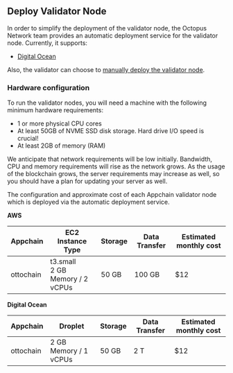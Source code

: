 ## Deploy Validator Node 

In order to simplify the deployment of the validator node, the Octopus Network team provides an automatic deployment service for the validator node. Currently, it supports:

* [Digital Ocean](./validator-deploy-do.md)

Also, the validator can choose to [manually deploy the validator node](./validator-deploy-manually.md).

### Hardware configuration

To run the validator nodes, you will need a machine with the following minimum hardware requirements:

* 1 or more physical CPU cores
* At least 50GB of NVME SSD disk storage. Hard drive I/O speed is crucial!
* At least 2GB of memory (RAM)

We anticipate that network requirements will be low initially. Bandwidth, CPU and memory requirements will rise as the network grows. As the usage of the blockchain grows, the server requirements may increase as well, so you should have a plan for updating your server as well.

The configuration and approximate cost of each Appchain validator node which is deployed via the automatic deployment service.

**AWS**

| Appchain | EC2 Instance Type  | Storage | Data Transfer | Estimated monthly cost |
|------|------|------|------|------|
| ottochain | t3.small<br/>2 GB Memory / 2 vCPUs | 50 GB | 100 GB | $12 |


**Digital Ocean**

| Appchain | Droplet  | Storage | Data Transfer | Estimated monthly cost |
|------|------|------|------|------|
| ottochain | 2 GB Memory / 1 vCPUs | 50 GB | 2 T | $12 |
